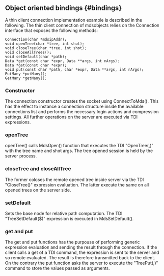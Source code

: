 Object oriented bindings {#bindings}
------------------------

A thin client connection implementation example is described in the following.
The thin client connection of mdsobjects relies on the Connection interface
that exposes the following methods:

    Connection(char *mdsipAddr);                                            
    void openTree(char *tree, int shot);                                    
    void closeTree(char *tree, int shot);                                    
    void closeAllTrees();                                                    
    void setDefault(char *path);                                            
    Data *get(const char *expr, Data **args, int nArgs);                    
    Data *get(const char *expr);                                            
    void put(const char *path, char *expr, Data **args, int nArgs);         
    PutMany *putMany();                                                     
    GetMany *getMany();                                                     



 ### Constructor
 The connection constructor creates the socket using ConnectToMds().
 This has the effect to instance a connection structure inside the available 
 connections list and performs the necessary login actions and compression settings.
 All further operations on the server are executed via TDI expressions.
 
 ### openTree
 openTree() calls MdsOpen() function that executes the TDI "OpenTree($,$)" with the
 tree name and shot args. The tree opened session is held by the server process.
 
 ### closeTree and closeAllTree
 The former coloses the remote opened tree inside server via the TDI "CloseTree()" expression
 evaluation. The latter execute the same on all opened trees on the server side.

 ### setDefault
 Sets the base node for relative path computation. The TDI "TreeSetDefault($)" expression
 is executed in MdsSetDefault().
 
 ### get and put
 The get and put functions has the purpouse of performing generic expression evaluation and
 sending the result through the connection. If the client calls a get of a TDI command, the
 expression is sent to the server and so remote evaluated. The result is therefore transmitted 
 back to the client. On the contrary the put function asks the server to execute the "TreePut($,$)" 
 command to store the values passed as arguments.


